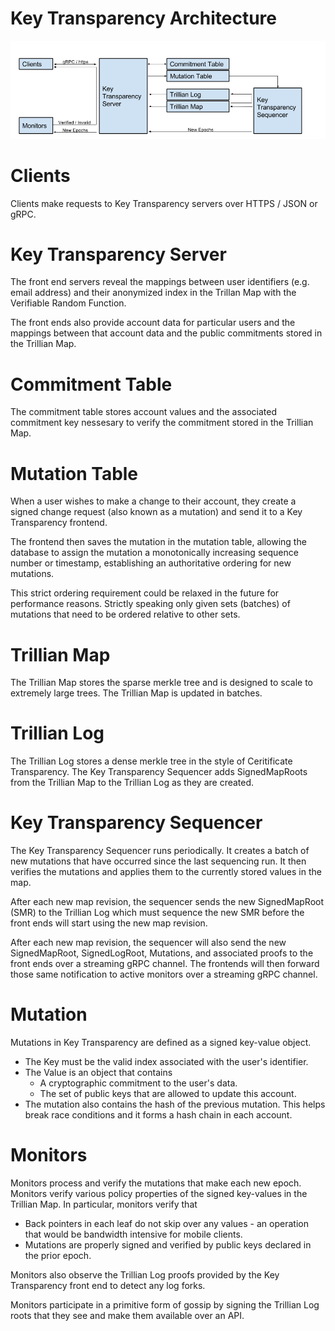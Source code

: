 # Key Transparency Architecture

![Architecture](images/architecture.png)

# Clients
Clients make requests to Key Transparency servers over HTTPS / JSON or gRPC.  

# Key Transparency Server
The front end servers reveal the mappings between user identifiers (e.g. email
address) and their anonymized index in the Trillan Map with the Verifiable
Random Function. 

The front ends also provide account data for particular users and the mappings
between that account data and the public commitments stored in the Trillian
Map.

# Commitment Table
The commitment table stores account values and the associated commitment key 
nessesary to verify the commitment stored in the Trillian Map. 

# Mutation Table
When a user wishes to make a change to their account, they create a signed change
request (also known as a mutation) and send it to a Key Transparency frontend.

The frontend then saves the mutation in the mutation table, allowing the database 
to assign the mutation a monotonically increasing sequence number or timestamp, 
establishing an authoritative ordering for new mutations.

This strict ordering requirement could be relaxed in the future for
performance reasons.  Strictly speaking only given sets (batches) of mutations
that need to be ordered relative to other sets.

# Trillian Map
The Trillian Map stores the sparse merkle tree and is designed to scale to
extremely large trees. The Trillian Map is updated in batches.

# Trillian Log
The Trillian Log stores a dense merkle tree in the style of Ceritificate 
Transparency.  The Key Transparency Sequencer adds SignedMapRoots from the
Trillian Map to the Trillian Log as they are created. 

# Key Transparency Sequencer
The Key Transparency Sequencer runs periodically.  It creates a batch of new 
mutations that have occurred since the last sequencing run. It then verifies 
the mutations and applies them to the currently stored values in the map.

After each new map revision, the sequencer sends the new SignedMapRoot (SMR) to
the Trillian Log which must sequence the new SMR before the front ends will
start using the new map revision. 

After each new map revision, the sequencer will also send the new SignedMapRoot,
SignedLogRoot, Mutations, and associated proofs to the front ends over a
streaming gRPC channel. The frontends will then forward those same notification
to active monitors over a streaming gRPC channel.

# Mutation
Mutations in Key Transparency are defined as a signed key-value object. 
- The Key must be the valid index associated with the user's identifier.
- The Value is an object that contains 
   - A cryptographic commitment to the user's data.
   - The set of public keys that are allowed to update this account.
- The mutation also contains the hash of the previous mutation. This helps
  break race conditions and it forms a hash chain in each account.

# Monitors
Monitors process and verify the mutations that make each new epoch.
Monitors verify various policy properties of the signed key-values in the
Trillian Map.  In particular, monitors verify that 
- Back pointers in each leaf do not skip over any values - an operation that
  would be bandwidth intensive for mobile clients.  
- Mutations are properly signed and verified by public keys declared in the
  prior epoch. 

Monitors also observe the Trillian Log proofs provided by the Key Transparency 
front end to detect any log forks.  

Monitors participate in a primitive form of gossip by signing the Trillian Log
roots that they see and make them available over an API.




